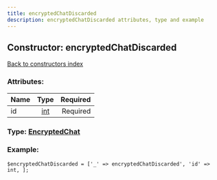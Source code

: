 ```yaml
---
title: encryptedChatDiscarded
description: encryptedChatDiscarded attributes, type and example
---
```

## Constructor: encryptedChatDiscarded  
[Back to constructors index](index.md)



### Attributes:

| Name     |    Type       | Required |
|----------|:-------------:|---------:|
|id|[int](../types/int.md) | Required|



### Type: [EncryptedChat](../types/EncryptedChat.md)


### Example:

```
$encryptedChatDiscarded = ['_' => encryptedChatDiscarded', 'id' => int, ];
```